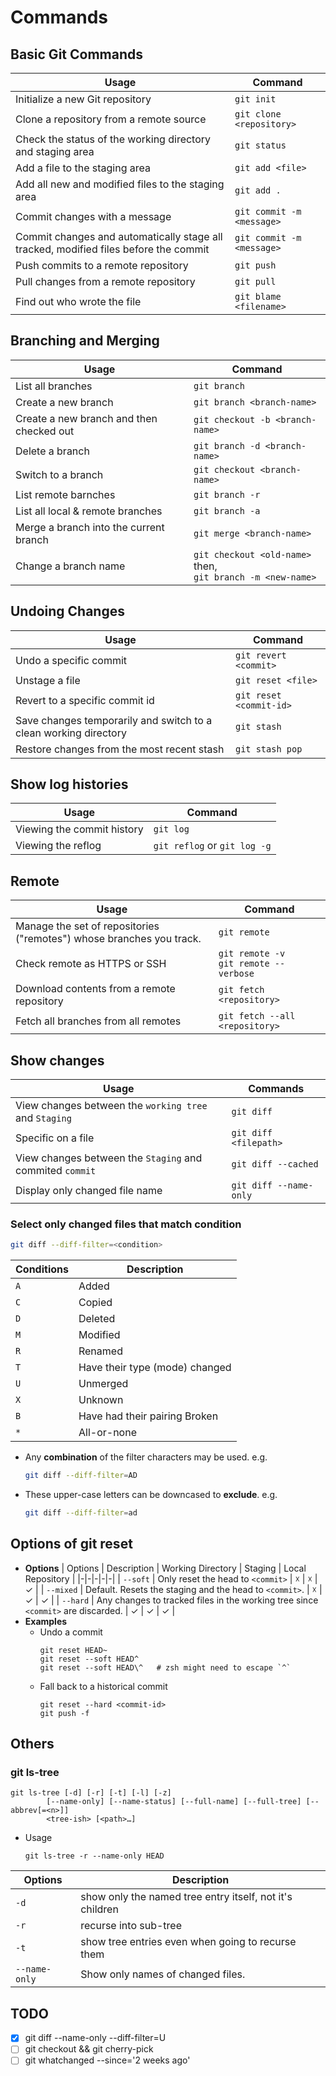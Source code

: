 # Commands
## Basic Git Commands
| Usage | Command |
|-|-|
| Initialize a new Git repository | `git init` |
| Clone a repository from a remote source | `git clone <repository>` |
| Check the status of the working directory and staging area | `git status` |
| Add a file to the staging area | `git add <file>` |
| Add all new and modified files to the staging area | `git add .` |
| Commit changes with a message | `git commit -m <message>` |
| Commit changes and automatically stage all tracked, modified files before the commit | `git commit -m <message>` |
| Push commits to a remote repository | `git push` |
| Pull changes from a remote repository | `git pull` |
| Find out who wrote the file | `git blame <filename>` |

## Branching and Merging
| Usage | Command |
|-|-|
| List all branches | `git branch` |
| Create a new branch | `git branch <branch-name>` |
| Create a new branch and then checked out | `git checkout -b <branch-name>` |
| Delete a branch | `git branch -d <branch-name>` |
| Switch to a branch | `git checkout <branch-name>` |
| List remote barnches | `git branch -r` |
| List all local & remote branches | `git branch -a` |
| Merge a branch into the current branch | `git merge <branch-name>` |
| Change a branch name | `git checkout <old-name>` then, <br> `git branch -m <new-name>` |

## Undoing Changes
| Usage | Command |
|-|-|
| Undo a specific commit | `git revert <commit>` |
| Unstage a file | `git reset <file>` |
| Revert to a specific commit id | `git reset <commit-id>` |
| Save changes temporarily and switch to a clean working directory | `git stash` |
| Restore changes from the most recent stash | `git stash pop` |

## Show log histories
| Usage | Command |
|-|-|
| Viewing the commit history | `git log` |
| Viewing the reflog |  `git reflog` or `git log -g` |

## Remote 
| Usage | Command |
|-|-|
| Manage the set of repositories ("remotes") whose branches you track. | `git remote` |
| Check remote as HTTPS or SSH | `git remote -v` <br> `git remote --verbose` |
| Download contents from a remote repository | `git fetch <repository>`  |
| Fetch all branches from all remotes  | `git fetch --all <repository>`  |

## Show changes
| Usage | Commands |
|-|-|
| View changes between the `working tree` and `Staging` | `git diff` |
| Specific on a file | `git diff <filepath>` |
| View changes between the `Staging` and commited `commit` | `git diff --cached` |
| Display only changed file name | `git diff --name-only` |

### Select only changed files that match condition
```bash
git diff --diff-filter=<condition>
```

| Conditions | Description |
|-|-|
| `A` | Added |
| `C` | Copied |
| `D` | Deleted |
| `M` | Modified |
| `R` | Renamed |
| `T` | Have their type (mode) changed |
| `U` | Unmerged |
| `X` | Unknown |
| `B` | Have had their pairing Broken |
| `*` | All-or-none |
- Any **combination** of the filter characters may be used. e.g. 
    ```bash
    git diff --diff-filter=AD
    ```
- These upper-case letters can be downcased to **exclude**. e.g.
    ```bash
    git diff --diff-filter=ad
    ```
## Options of git reset
- **Options**
    | Options | Description | Working Directory | Staging | Local Repository |
    |-|-|-|-|-|
    | `--soft`  | Only reset the head to `<commit>` | ☓ | ☓ | ✓ |
    | `--mixed` | Default. Resets the staging and the head to `<commit>`. | ☓ | ✓ | ✓ |
    | `--hard`  | Any changes to tracked files in the working tree since `<commit>` are discarded.  | ✓ | ✓ | ✓ |
- **Examples**
    - Undo a commit
        ```
        git reset HEAD~
        git reset --soft HEAD^
        git reset --soft HEAD\^   # zsh might need to escape `^`
        ```
    - Fall back to a historical commit
        ```
        git reset --hard <commit-id>
        git push -f
        ```

## Others
### git ls-tree
```
git ls-tree [-d] [-r] [-t] [-l] [-z]
	    [--name-only] [--name-status] [--full-name] [--full-tree] [--abbrev[=<n>]]
	    <tree-ish> [<path>…​]
```
- Usage
    ```
    git ls-tree -r --name-only HEAD
    ```

| Options | Description |
|-|-|
| `-d` | show only the named tree entry itself, not it's children |
| `-r` | recurse into sub-tree |
| `-t` | show tree entries even when going to recurse them |
| `--name-only` | Show only names of changed files. |

## TODO
- [x] git diff --name-only --diff-filter=U
- [ ] git checkout <branchname> && git cherry-pick <commitid>
- [ ] git whatchanged --since='2 weeks ago'
